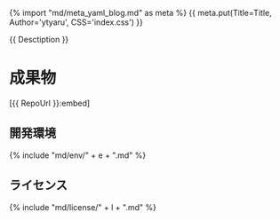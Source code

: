 {% import "md/meta_yaml_blog.md" as meta %}
{{ meta.put(Title=Title, Author='ytyaru', CSS='index.css') }}

{{ Desctiption }}

<!-- more -->

# 成果物

[{{ RepoUrl }}:embed]

## 開発環境

{% include "md/env/" + e + ".md" %}

## ライセンス

{% include "md/license/" + l + ".md" %}

